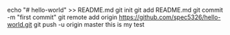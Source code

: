 echo "# hello-world" >> README.md
git init
git add README.md
git commit -m "first commit"
git remote add origin https://github.com/spec5326/hello-world.git
git push -u origin master
this is my test
